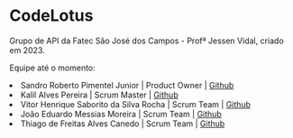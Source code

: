 <h1>CodeLotus</h1>

Grupo de API da Fatec São José dos Campos - Profª Jessen Vidal, criado em 2023.

Equipe até o momento:

<li>Sandro Roberto Pimentel Junior | Product Owner | <a href = https://github.com/Sandro-Pimentel>Github</a> </li>
<li>Kalil Alves Pereira | Scrum Master | <a href = https://github.com/kalil004>Github</a> </li>
<li>Vitor Henrique Saborito da Silva Rocha | Scrum Team | <a href = https://github.com/VituuSaborito>Github</a> </li>
<li>João Eduardo Messias Moreira | Scrum Team | <a href = https://github.com/joao-eduardo17>Github</a> </li>
<li>Thiago de Freitas Alves Canedo | Scrum Team | <a href = https://github.com/ThiagoCanedo>Github</a> </li>





